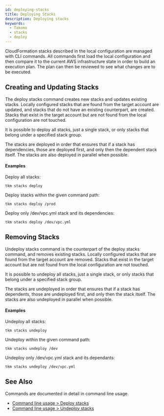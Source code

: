 ```yaml
---
id: deploying-stacks
title: Deploying Stacks
description: Deploying stacks
keywords:
  - Takomo
  - stacks
  - deploy
---
```


CloudFormation stacks described in the local configuration are managed with CLI commands. All commands first load the local configuration and then compare it to the current AWS infrastructure state in order to build an execution plan. The plan can then be reviewed to see what changes are to be executed.

## Creating and Updating Stacks

The deploy stacks command creates new stacks and updates existing stacks. Locally configured stacks that are found from the target account are updated, and stacks that do not have an existing counterpart, are created. Stacks that exist in the target account but are not found from the local configuration are not touched.

It is possible to deploy all stacks, just a single stack, or only stacks that belong under a specified stack group.

The stacks are deployed in order that ensures that if a stack has dependencies, those are deployed first, and only then the dependent stack itself. The stacks are also deployed in parallel when possible.

#### Examples

Deploy all stacks:

```
tkm stacks deploy
```

Deploy stacks within the given command path:

```
tkm stacks deploy /prod
```

Deploy only /dev/vpc.yml stack and its dependencies:

```
tkm stacks deploy /dev/vpc.yml
```

## Removing Stacks

Undeploy stacks command is the counterpart of the deploy stacks command, and removes existing stacks. Locally configured stacks that are found from the target account are removed. Stacks that exist in the target account but are not found from the local configuration are not touched.

It is possible to undeploy all stacks, just a single stack, or only stacks that belong under a specified stack group.

The stacks are undeployed in order that ensures that if a stack has dependents, those are undeployed first, and only then the stack itself. The stacks are also undeployed in parallel when possible.

#### Examples

Undeploy all stacks:

```
tkm stacks undeploy
```

Undeploy within the given command path:

```
tkm stacks undeploy /dev
```

Undeploy only /dev/vpc.yml stack and its dependants:

```
tkm stacks undeploy /dev/vpc.yml
```

## See Also

Commands are documented in detail in command line usage.

- [Command line usage > Deploy stacks](/docs/command-line-usage/stacks#deploy-stacks)
- [Command line usage > Undeploy stacks](/docs/command-line-usage/stacks#undeploy-stacks)
